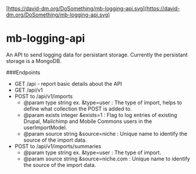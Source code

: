 [https://david-dm.org/DoSomething/mb-logging-api.svg](https://david-dm.org/DoSomething/mb-logging-api.svg)

mb-logging-api
==============

An API to send logging data for persistant storage. Currently the persistant storage is a MongoDB.

###Endpoints

* GET /api - report basic details about the API
* GET /api/v1
* POST to /api/v1/imports
  * @param type string
    ex. &type=user : The type of import, helps to define what collection the
     POST is added to.
  * @param exists integer
    &exists=1 : Flag to log entries of existing Drupal, Mailchimp and Mobile
    Commons users in the userImportModel.
  * @param source string
    &source=niche : Unique name to identify the source of the import data.
* POST to /api/v1/imports/summaries
   * @param type string
     ex. &type=user : The type of import.
   * @param source string
     &source=niche.com : Unique name to identify the source of the import data.
